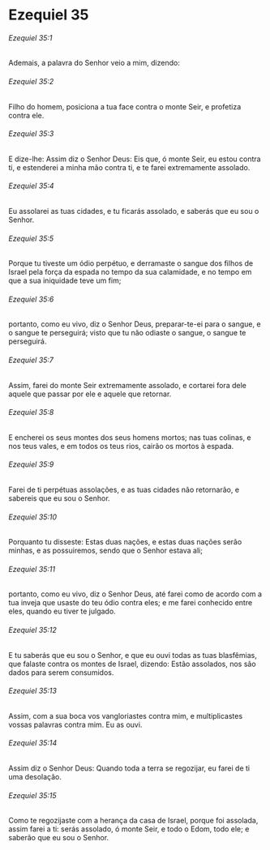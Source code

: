 # Ezequiel 35

###### Ezequiel 35:1

Ademais, a palavra do Senhor veio a mim, dizendo:

###### Ezequiel 35:2

Filho do homem, posiciona a tua face contra o monte Seir, e profetiza contra ele.

###### Ezequiel 35:3

E dize-lhe: Assim diz o Senhor Deus: Eis que, ó monte Seir, eu estou contra ti, e estenderei a minha mão contra ti, e te farei extremamente assolado.

###### Ezequiel 35:4

Eu assolarei as tuas cidades, e tu ficarás assolado, e saberás que eu sou o Senhor.

###### Ezequiel 35:5

Porque tu tiveste um ódio perpétuo, e derramaste o sangue dos filhos de Israel pela força da espada no tempo da sua calamidade, e no tempo em que a sua iniquidade teve um fim;

###### Ezequiel 35:6

portanto, como eu vivo, diz o Senhor Deus, preparar-te-ei para o sangue, e o sangue te perseguirá; visto que tu não odiaste o sangue, o sangue te perseguirá.

###### Ezequiel 35:7

Assim, farei do monte Seir extremamente assolado, e cortarei fora dele aquele que passar por ele e aquele que retornar.

###### Ezequiel 35:8

E encherei os seus montes dos seus homens mortos; nas tuas colinas, e nos teus vales, e em todos os teus rios, cairão os mortos à espada.

###### Ezequiel 35:9

Farei de ti perpétuas assolações, e as tuas cidades não retornarão, e sabereis que eu sou o Senhor.

###### Ezequiel 35:10

Porquanto tu disseste: Estas duas nações, e estas duas nações serão minhas, e as possuiremos, sendo que o Senhor estava ali;

###### Ezequiel 35:11

portanto, como eu vivo, diz o Senhor Deus, até farei como de acordo com a tua inveja que usaste do teu ódio contra eles; e me farei conhecido entre eles, quando eu tiver te julgado.

###### Ezequiel 35:12

E tu saberás que eu sou o Senhor, e que eu ouvi todas as tuas blasfêmias, que falaste contra os montes de Israel, dizendo: Estão assolados, nos são dados para serem consumidos.

###### Ezequiel 35:13

Assim, com a sua boca vos vangloriastes contra mim, e multiplicastes vossas palavras contra mim. Eu as ouvi.

###### Ezequiel 35:14

Assim diz o Senhor Deus: Quando toda a terra se regozijar, eu farei de ti uma desolação.

###### Ezequiel 35:15

Como te regozijaste com a herança da casa de Israel, porque foi assolada, assim farei a ti: serás assolado, ó monte Seir, e todo o Edom, todo ele; e saberão que eu sou o Senhor.

